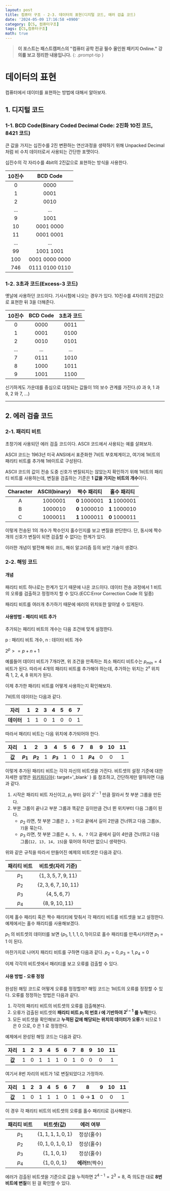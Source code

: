 ```yaml
---
layout: post
title: 컴퓨터 구조 - 2-3. 데이터의 표현(디지털 코드, 에러 검출 코드)
date: '2024-05-09 17:16:58 +0900'
category: [CS, 컴퓨터구조]
tags: [CS,컴퓨터구조]
math: true
---
```


> **이 포스트는 패스트캠퍼스의 "컴퓨터 공학 전공 필수 올인원 패키지 Online." 강의를 보고 정리한 내용입니다.**
{: .prompt-tip }

# 데이터의 표현
컴퓨터에서 데이터를 표현하는 방법에 대해서 알아보자.

## 1. 디지털 코드
### 1-1. BCD Code(Binary Coded Decimal Code: 2진화 10진 코드, 8421 코드)
큰 값을 가지는 십진수를 2진 변환하는 연산과정을 생략하기 위해 Unpacked Decimal 처럼 비 수치 데이터로서 사용되는 간단한 포맷이다.

십진수의 각 자리수를 4bit의 2진값으로 표현하는 방식을 사용한다.

|10진수|BCD Code|
|:--:|:--:|
|0|0000|
|1|0001|
|2|0010|
|...|...|
|9|1001|
|10|0001 0000|
|11|0001 0001|
|...|...|
|99|1001 1001|
|100|0001 0000 0000|
|746|0111 0100 0110|

### 1-2. 3초과 코드(Excess-3 코드)
옛날에 사용하던 코드이다. 기사시험에 나오는 경우가 있다.
10진수를 4자리의 2진값으로 표현한 뒤 3을 더해준다.

|10진수|BCD Code|3초과 코드|
|:--:|:--:|:--:|
|0|0000|0011|
|1|0001|0100|
|2|0010|0101|
|...|...|...|
|7|0111|1010|
|8|1000|1011|
|9|1001|1100|

신기하게도 가운데를 중심으로 대칭되는 값들이 1의 보수 관계를 가진다.(0 과 9, 1 과 8, 2 와 7, ...)

---

## 2. 에러 검출 코드
### 2-1. 패리티 비트
초창기에 사용되던 에러 검출 코드이다. ASCII 코드에서 사용되는 예를 살펴보자.

ASCII 코드는 1963년 미국 ANSI에서 표준화한 7비트 부호체계이고, 여기에 1비트의 패리티 비트를 추가해 1바이트로 구성된다.

ASCII 코드의 값이 전송 도중 신호가 변질되지는 않았는지 확인하기 위해 1비트의 패리티 비트를 사용하는데, 변질을 검출하는 기준은 **1 값을 가지는 비트의 개수**이다.

|Character|ASCII(binary)|짝수 패리티|홀수 패리티|
|:--:|:--:|:--:|:--:|
|A|1000001|**0** 1000001|**1** 1000001|
|B|1000010|**0** 1000010|**1** 1000010|
|C|1000011|**1** 1000011|**0** 1000011|

이렇게 전송된 1의 개수가 짝수인지 홀수인지를 보고 변질을 판단한다. 단, 동시에 짝수개의 신호가 변질이 되면 검출할 수 없다는 한계가 있다.

이러한 개념이 발전해 해쉬 코드, 해쉬 알고리즘 등의 보안 기술이 생겼다.

### 2-2. 해밍 코드
#### 개념
패리티 비트 하나로는 한계가 있기 때문에 나온 코드이다. 데이터 전송 과정에서 1 비트의 오류를 검출하고 정정까지 할 수 있다.(ECC:Error Correction Code 의 일종)

패리티 비트를 여러개 추가하기 때문에 에러의 위치또한 알아낼 수 있게된다. 

#### 사용방법 - 패리티 비트 추가
추가되는 패리티 비트의 개수는 다음 조건에 맞게 설정한다.

p : 패리티 비트 개수, n : 데이터 비트 개수

$2^p >= p + n + 1$

예를들어 데이터 비트가 7개라면, 위 조건을 만족하는 최소 패리티 비트수는 $p_{min} = 4$ 비트가 된다. 따라서 4개의 패리티 비트를 추가해야 하는데, 추가하는 위치는 $2^x$ 위치 즉 1, 2, 4, 8 위치가 된다.

이제 추가한 패리티 비트를 어떻게 사용하는지 확인해보자.

7비트의 데이터는 다음과 같다.

|자리|1|2|3|4|5|6|7|
|:--:|:--:|:--:|:--:|:--:|:--:|:--:|:--:|
|**데이터**|1|1|0|1|0|0|1|

따라서 패리티 비트는 다음 위치에 추가되어야 한다.

|자리|1|2|3|4|5|6|7|8|9|10|11|
|:--:|:--:|:--:|:--:|:--:|:--:|:--:|:--:|:--:|:--:|:--:|:--:|
|**값**|**$p_1$**|**$p_2$**|1|**$p_3$**|1|0|1|**$p_4$**|0|0|1|

이렇게 추가된 패리티 비트는 각각 자신의 비트셋을 가진다. 비트셋의 설정 기준에 대한 자세한 설명은 [위키피디아](https://en.wikipedia.org/wiki/Hamming_code){: target='_blank' } 를 참조하고, 간단하게만 말하자면 다음과 같다.

1. 시작은 패리티 비트 자신이고, $p_i$ 부터 길이 $2^{i - 1}$ 만큼 잘라서 첫 부분 그룹을 만든다.
2. 부분 그룹이 끝나고 부분 그룹과 똑같은 길이만큼 건너 뛴 위치부터 다음 그룹이 된다.
    - $p_2$ 라면, 첫 부분 그룹은 `2, 3` 이고 끝에서 길이 2만큼 건너뛰고 다음 그룹(`6, 7`)을 묶는다.
    - $p_3$ 라면, 첫 부분 그룹은 `4, 5, 6, 7` 이고 끝에서 길이 4만큼 건너뛰고 다음 그룹(`12, 13, 14, 15`)을 묶어야 하지만 없으니 생략한다.

위와 같은 규칙을 따라서 만들어진 예제의 비트셋은 다음과 같다.

|패리티 비트|비트셋(자리 기준)|
|:--:|:--:|
|$p_1$|$\lbrace 1, 3, 5, 7, 9, 11 \rbrace$|
|$p_2$|$\lbrace 2, 3, 6, 7, 10, 11 \rbrace$|
|$p_3$|$\lbrace 4, 5, 6, 7 \rbrace$|
|$p_4$|$\lbrace 8, 9, 10, 11 \rbrace$|

이제 홀수 패리티 혹은 짝수 패리티에 맞춰서 각 패리티 비트를 비트셋을 보고 설정한다. 예제에서는 홀수 패리티를 사용해보겠다.

$p_1$ 의 비트셋의 데이터를 보면 $\lbrace p_1, 1, 1, 1, 0, 1 \rbrace$이므로 홀수 패리티를 만족시키려면 $p_1 = 1$ 이 된다.

마찬가지로 나머지 패리티 비트를 구하면 다음과 같다. $p_2 = 0, p_3 = 1, p_4 = 0$

이제 각각의 비트셋에서 패리티를 보고 오류를 검출할 수 있다.

#### 사용 방법 - 오류 정정
완성된 해밍 코드로 어떻게 오류를 정정할까? 해밍 코드는 1비트의 오류를 정정할 수 있다. 오류를 정정하는 방법은 다음과 같다.

1. 각각의 패리티 비트의 비트셋의 오류를 검출해본다.
2. 오류가 검출된 비트셋의 **패리티 비트 $p_i$ 의 번호 $i$ 에 기반하여 $2^{i-1}$ 를 누적**한다.
3. 모든 비트셋을 확인해보고 **누적된 값에 해당되는 위치의 데이터가 오류**가 되므로 1 은 0 으로, 0 은 1 로 정정한다.

예제에서 완성된 해밍 코드는 다음과 같다.

|자리|1|2|3|4|5|6|7|8|9|10|11|
|:--:|:--:|:--:|:--:|:--:|:--:|:--:|:--:|:--:|:--:|:--:|:--:|
|**값**|1|0|1|1|1|0|1|0|0|0|1|

여기서 8번 자리의 비트가 1로 변질되었다고 가정하자.

|자리|1|2|3|4|5|6|7|8|9|10|11|
|:--:|:--:|:--:|:--:|:--:|:--:|:--:|:--:|:--:|:--:|:--:|:--:|
|**값**|1|0|1|1|1|0|1|~~0~~ → **1**|0|0|1|

이 경우 각 패리티 비트의 비트셋의 오류를 홀수 패리티로 검사해본다.

|패리티 비트|비트셋(값)|에러 여부|
|:--:|:--:|:--:|
|$p_1$|$\lbrace 1, 1, 1, 1, 0, 1 \rbrace$|정상(홀수)|
|$p_2$|$\lbrace 0, 1, 0, 1, 0, 1 \rbrace$|정상(홀수)|
|$p_3$|$\lbrace 1, 1, 0, 1 \rbrace$|정상(홀수)|
|$p_4$|$\lbrace 1, 0, 0, 1 \rbrace$|**에러!!**(짝수)|

에러가 검출된 비트셋을 기준으로 값을 누적하면 $2^{4 - 1} = 2^3 = 8$, 즉 의도한 대로 **8번 비트에 변질**이 된 걸 확인할 수 있다.
